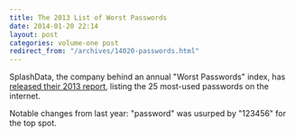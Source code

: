 ```yaml
---
title: The 2013 List of Worst Passwords
date: 2014-01-20 22:14
layout: post
categories: volume-one post
redirect_from: "/archives/14020-passwords.html"
---
```



SplashData, the company behind an annual "Worst Passwords" index, has [released their 2013 report](http://splashdata.com/press/worstpasswords2013.htm), listing the 25 most-used passwords on the internet. 

Notable changes from last year: "password" was usurped by "123456" for the top spot.  
